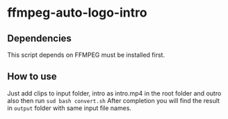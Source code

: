 # ffmpeg-auto-logo-intro
## Dependencies
This script depends on FFMPEG must be installed first.
## How to use
Just add clips to input folder, intro as intro.mp4 in the root folder and outro also
then run
`sud bash convert.sh`
After completion you will find the result in `output` folder with same input file names.
